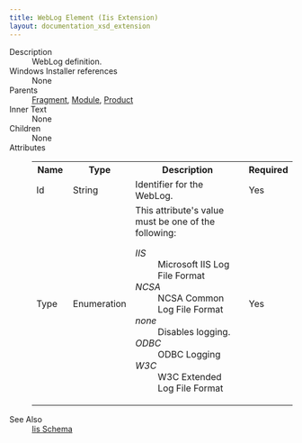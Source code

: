 ```yaml
---
title: WebLog Element (Iis Extension)
layout: documentation_xsd_extension
---
```

<dl>
  <dt>Description</dt>
  <dd>WebLog definition.</dd>
  <dt>Windows Installer references</dt>
  <dd>None</dd>
  <dt>Parents</dt>
  <dd>
    <a href="../wix/fragment">Fragment</a>, <a href="../wix/module">Module</a>, <a href="../wix/product">Product</a></dd>
  <dt>Inner Text</dt>
  <dd>None</dd>
  <dt>Children</dt>
  <dd>None</dd>
  <dt>Attributes</dt>
  <dd>
    <table cellspacing="0" cellpadding="0" class="schema">
      <tr>
        <th width="15%">Name</th>
        <th width="15%">Type</th>
        <th width="65%">Description</th>
        <th width="15%">Required</th>
      </tr>
      <tr>
        <td>Id</td>
        <td>String</td>
        <td>Identifier for the WebLog.</td>
        <td>Yes</td>
      </tr>
      <tr>
        <td>Type</td>
        <td>Enumeration</td>
        <td>This attribute's value must be one of the following:<dl><dt class="enumerationValue"><dfn>IIS</dfn></dt><dd>                                     Microsoft IIS Log File Format                                 </dd><dt class="enumerationValue"><dfn>NCSA</dfn></dt><dd>                                     NCSA Common Log File Format                                 </dd><dt class="enumerationValue"><dfn>none</dfn></dt><dd>                                     Disables logging.                                 </dd><dt class="enumerationValue"><dfn>ODBC</dfn></dt><dd>                                     ODBC Logging                                 </dd><dt class="enumerationValue"><dfn>W3C</dfn></dt><dd>                                     W3C Extended Log File Format                                 </dd></dl></td>
        <td>Yes</td>
      </tr>
    </table>
  </dd>
  <dt>See Also</dt>
  <dd>
    <a href="../iis">Iis Schema</a>
  </dd>
</dl>
